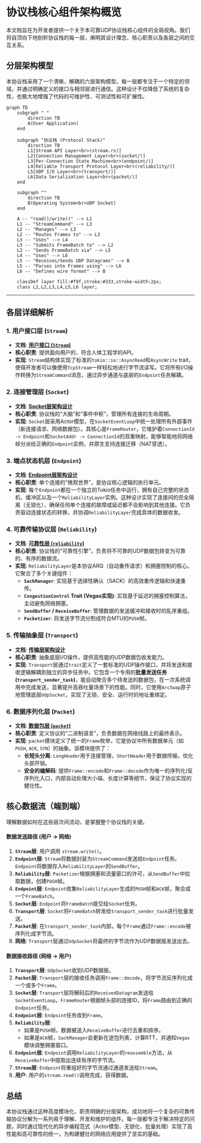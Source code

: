 # 协议栈核心组件架构概览

本文档旨在为开发者提供一个关于本可靠UDP协议栈核心组件的全局视角。我们将自顶向下地剖析协议栈的每一层，阐明其设计理念、核心职责以及各层之间的交互关系。

## 分层架构模型

本协议栈采用了一个清晰、解耦的六层架构模型。每一层都专注于一个特定的领域，并通过明确定义的接口与相邻层进行通信。这种设计不仅降低了系统的复杂性，也极大地增强了代码的可维护性、可测试性和可扩展性。

```mermaid
graph TD
    subgraph " "
        direction TB
        A(User Application)
    end
    
    subgraph "协议栈 (Protocol Stack)"
        direction TB
        L1[Stream API Layer<br>(stream.rs)]
        L2[Connection Management Layer<br>(socket/)]
        L3[Per-Connection State Machine<br>(endpoint/)]
        L4[Reliable Transport Protocol Layer<br>(reliability/)]
        L5[UDP I/O Layer<br>(transport/)]
        L6[Data Serialization Layer<br>(packet/)]
    end
    
    subgraph ""
        direction TB
        B(Operating System<br>UDP Socket)
    end

    A -- "read()/write()" --> L1
    L1 -- "StreamCommand" --> L3
    L2 -- "Manages" --> L3
    L2 -- "Routes Frames to" --> L3
    L3 -- "Uses" --> L4
    L3 -- "Submits FrameBatch to" --> L2
    L2 -- "Sends FrameBatch via" --> L5
    L4 -- "Uses" --> L6
    L5 -- "Receives/Sends UDP Datagrams" --> B
    L5 -- "Parses into Frames using" --> L6
    L6 -- "Defines wire format" --> B

    classDef layer fill:#f9f,stroke:#333,stroke-width:2px;
    class L1,L2,L3,L4,L5,L6 layer;
```

---

## 各层详细解析

### 1. 用户接口层 (`Stream`)
- **文档**: [**用户接口 (`Stream`)**](./stream.md)
- **核心职责**: 提供面向用户的、符合人体工程学的API。
- **实现**: `Stream`结构体实现了标准的`tokio::io::AsyncRead`和`AsyncWrite` trait，使得开发者可以像使用`TcpStream`一样轻松地进行字节流读写。它将所有I/O操作转换为`StreamCommand`消息，通过异步通道与底层的`Endpoint`任务解耦。

### 2. 连接管理层 (`Socket`)
- **文档**: [**Socket层架构设计**](./socket-layer.md)
- **核心职责**: 协议栈的“大脑”和“事件中枢”，管理所有连接的生命周期。
- **实现**: `Socket`层采用Actor模型，在`SocketEventLoop`中统一处理所有外部事件（新连接请求、网络数据包）。其核心是`FrameRouter`，它维护着`ConnectionId -> Endpoint`和`SocketAddr -> ConnectionId`的双重映射，能够智能地将网络帧分派给正确的`Endpoint`实例，并原生支持连接迁移（NAT穿透）。

### 3. 端点状态机层 (`Endpoint`)
- **文档**: [**Endpoint层架构设计**](./endpoint/README.md)
- **核心职责**: 单个连接的“微观世界”，是协议核心逻辑的执行单元。
- **实现**: 每个`Endpoint`都在一个独立的Tokio任务中运行，拥有自己完整的状态机、缓冲区以及一个`ReliabilityLayer`实例。这种设计实现了连接间的完全隔离（无锁化），确保任何单个连接的故障或延迟都不会影响到其他连接。它负责驱动连接状态的转换，并协调`ReliabilityLayer`完成具体的数据收发。

### 4. 可靠传输协议层 (`Reliability`)
- **文档**: [**可靠性层 (`reliability`)**](./reliability.md)
- **核心职责**: 协议栈的“可靠性引擎”，负责将不可靠的UDP数据包转变为可靠的、有序的数据流。
- **实现**: `ReliabilityLayer`是本协议ARQ（自动重传请求）和拥塞控制的核心。它聚合了多个关键组件：
    - **`SackManager`**: 实现基于选择性确认（SACK）的高效重传逻辑和快速重传。
    - **`CongestionControl` Trait (Vegas实现)**: 实现基于延迟的拥塞控制算法，主动避免网络拥塞。
    - **`SendBuffer` / `ReceiveBuffer`**: 管理数据的发送缓冲和接收时的乱序重组。
    - **`Packetizer`**: 将发送字节流分割成符合MTU的`PUSH`帧。

### 5. 传输抽象层 (`Transport`)
- **文档**: [**传输层架构设计**](./transport-layer.md)
- **核心职责**: 抽象底层I/O操作，提供高性能的UDP数据包收发能力。
- **实现**: `Transport`层通过`trait`定义了一套标准的UDP操作接口，并将发送和接收逻辑解耦到独立的异步任务中。它包含一个专用的**批量发送任务 (`transport_sender_task`)**，能自动聚合多个待发送的数据包，在一次系统调用中完成发送，显著提升高吞吐量场景下的性能。同时，它使用`ArcSwap`原子地管理底层`UdpSocket`，实现了无锁、安全、运行时的地址重绑定。

### 6. 数据序列化层 (`Packet`)
- **文档**: [**数据包层 (`packet`)**](./packet.md)
- **核心职责**: 定义协议的“二进制语言”，负责数据在网络线路上的最终表示。
- **实现**: `packet`模块定义了统一的`Frame`枚举，它是协议中所有数据单元（如`PUSH`, `ACK`, `SYN`）的抽象。该模块提供了：
    - **长短头分离**: `LongHeader`用于连接管理，`ShortHeader`用于数据传输，优化头部开销。
    - **安全的编解码**: 提供`Frame::encode`和`Frame::decode`作为唯一的序列化/反序列化入口，内部自动处理大小端、长度计算等细节，保证了协议实现的健壮性。

## 核心数据流（端到端）

理解数据如何在这些层次间流动，是掌握整个协议栈的关键。

#### **数据发送路径 (用户 -> 网络)**
1.  **`Stream`层**: 用户调用 `stream.write()`。
2.  **`Endpoint`层**: `Stream`将数据封装为`StreamCommand`发送给`Endpoint`任务。`Endpoint`将数据存入`ReliabilityLayer`的`SendBuffer`。
3.  **`Reliability`层**: `Packetizer`根据拥塞和流量窗口的许可，从`SendBuffer`中拉取数据，创建`PUSH`帧。
4.  **`Endpoint`层**: `Endpoint`收集`ReliabilityLayer`生成的`PUSH`帧和`ACK`帧，聚合成一个`FrameBatch`。
5.  **`Socket`层**: `Endpoint`将`FrameBatch`提交给`Socket`任务。
6.  **`Transport`层**: `Socket`将`FrameBatch`转发给`transport_sender_task`进行批量发送。
7.  **`Packet`层**: 在`transport_sender_task`内部，每个`Frame`通过`Frame::encode`被序列化成字节流。
8.  **网络**: `Transport`层通过`UdpSocket`将最终的字节流作为UDP数据报发送出去。

#### **数据接收路径 (网络 -> 用户)**
1.  **`Transport`层**: `UdpSocket`收到UDP数据报。
2.  **`Packet`层**: `Transport`层的接收任务调用`Frame::decode`，将字节流反序列化成一个或多个`Frame`。
3.  **`Socket`层**: `Transport`层将解码后的`ReceivedDatagram`发送给`SocketEventLoop`。`FrameRouter`根据帧头部的连接ID，将`Frame`路由到正确的`Endpoint`任务。
4.  **`Endpoint`层**: `Endpoint`任务收到`Frame`。
5.  **`Reliability`层**:
    - 如果是`PUSH`帧，数据被送入`ReceiveBuffer`进行去重和排序。
    - 如果是`ACK`帧，`SackManager`会更新在途包列表、计算RTT，并通知`Vegas`模块调整拥塞窗口。
6.  **`Endpoint`层**: `Endpoint`调用`ReliabilityLayer`的`reassemble`方法，从`ReceiveBuffer`中提取出连续有序的字节流。
7.  **`Stream`层**: `Endpoint`将重组好的字节流通过通道发送给`Stream`。
8.  **用户**: 用户的`stream.read()`调用完成，获得数据。

## 总结
本协议栈通过这种高度模块化、职责明确的分层架构，成功地将一个复杂的可靠传输协议分解为一系列易于理解、开发和维护的组件。每一层都专注于解决特定的问题，同时通过现代化的异步编程范式（Actor模型、无锁化、批量处理）实现了高性能和高可靠性的统一，为构建健壮的网络应用提供了坚实的基础。
